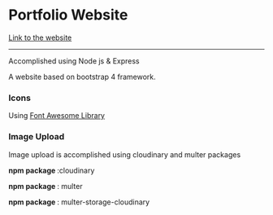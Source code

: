 <h1>Portfolio Website</h1>
<a href="https://my-pencil.herokuapp.com/">Link to the website </a>
<hr>

<p>Accomplished using Node js & Express</p>
<p>A website based on bootstrap 4 framework.</p>

<h3>Icons</h3>
<p>Using <a href="https://fontawesome.com/start">Font Awesome Library</a></p>

<h3>Image Upload</h3>
<p>Image upload is accomplished using cloudinary and multer packages</p>
<p><strong>npm package </strong>:cloudinary</p>
<p><strong>npm package </strong>: multer</p>
<p><strong>npm package </strong>: multer-storage-cloudinary</p>

